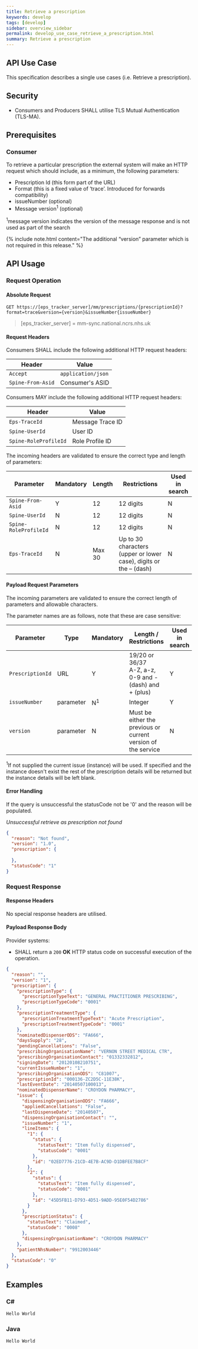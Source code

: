 ```yaml
---
title: Retrieve a prescription
keywords: develop
tags: [develop]
sidebar: overview_sidebar
permalink: develop_use_case_retrieve_a_prescription.html
summary: Retrieve a prescription
---
```


## API Use Case ##

This specification describes a single use cases (i.e. Retrieve a prescription).

## Security ##

- Consumers and Producers SHALL utilise TLS Mutual Authentication (TLS-MA).

## Prerequisites ##

### Consumer ###

To retrieve a particular prescription the external system will make an HTTP request which should include, as a minimum, the following parameters:

- Prescription Id (this form part of the URL)
- Format (this is a fixed value of ‘trace’. Introduced for forwards compatibility)
- issueNumber (optional)
- Message version<sup>1</sup> (optional)

<sup>1</sup>message version indicates the version of the message response and is not used as part of the search

{% include note.html content="The additional “version” parameter which is not required in this release." %}

## API Usage ##

### Request Operation ###

#### Absolute Request ####

```http
GET https://[eps_tracker_server]/mm/prescriptions/{prescriptionId}?format=trace&version={version}&issueNumber{issueNumber}
```

> [eps_tracker_server] = mm-sync.national.ncrs.nhs.uk

#### Request Headers ####

Consumers SHALL include the following additional HTTP request headers:

| Header               | Value |
|----------------------|-------|
| `Accept`             | `application/json` |
| `Spine-From-Asid`    | Consumer's ASID |

Consumers MAY include the following additional HTTP request headers:

| Header               | Value |
|----------------------|-------|
| `Eps-TraceId`             | Message Trace ID |
| `Spine-UserId`            | User ID |
| `Spine-RoleProfileId`     | Role Profile ID |

The incoming headers are validated to ensure the correct type and length of parameters:

| Parameter | Mandatory | Length | Restrictions | Used in search |
|-----------|-----------|--------|--------------|----------------|
| `Spine-From-Asid` | Y | 12 | 12 digits | N |
| `Spine-UserId`    | N |	12 | 12 digits | N |
| `Spine-RoleProfileId` | N | 12 | 12 digits | N |
| `Eps-TraceId` | N | Max 30 | Up to 30 characters (upper or lower case), digits or the – (dash) | N |

#### Payload Request Parameters ####

The incoming parameters are validated to ensure the correct length of parameters and allowable characters.

The parameter names are as follows, note that these are case sensitive:

| Parameter | Type | Mandatory | Length / Restrictions | Used in search |
|-----------|------|-----------|-----------------------|----------------|
| `PrescriptionId`      |	URL       | Y | 19/20 or 36/37 <br/> A-Z, a-z, 0-9 and - (dash) and + (plus) | Y |
| `issueNumber`         | parameter   | N<sup>1</sup> |	Integer | Y |
| `version`             | parameter   | N | Must be either the previous or current version of the service | N |

<sup>1</sup>If not supplied the current issue (instance) will be used. If specified and the instance doesn't exist the rest of the prescription details will be returned but the instance details will be left blank.

#### Error Handling ####

If the query is unsuccessful the statusCode not be '0' and the reason will be populated.

*Unsuccessful retrieve as prescription not found*

```json
{
  "reason": "Not found",
  "version": "1.0",
  "prescription": {
    
  },
  "statusCode": "1"
}
```

### Request Response ###

#### Response Headers ####

No special response headers are utilised.

#### Payload Response Body ####

Provider systems:

- SHALL return a `200` **OK** HTTP status code on successful execution of the operation.

```json
{
  "reason": "",
  "version": "1",
  "prescription": {
    "prescriptionType": {
      "prescriptionTypeText": "GENERAL PRACTITIONER PRESCRIBING",
      "prescriptionTypeCode": "0001"
    },
    "prescriptionTreatmentType": {
      "prescriptionTreatmentTypeText": "Acute Prescription",
      "prescriptionTreatmentTypeCode": "0001"
    },
    "nominatedDispenserODS": "FA666",
    "daysSupply": "28",
    "pendingCancellations": "False",
    "prescribingOrganisationName": "VERNON STREET MEDICAL CTR",
    "prescribingOrganisationContact": "01332332812",
    "signingDate": "20120108210751",
    "currentIssueNumber": "1",
    "prescribingOrganisationODS": "C81007",
    "prescriptionId": "000136-ZC2D5C-11E38K",
    "lastEventDate": "20140507100013",
    "nominatedDispenserName": "CROYDON PHARMACY",
    "issue": {
      "dispensingOrganisationODS": "FA666",
      "appliedCancellations": "False",
      "lastDispenseDate": "20140507",
      "dispensingOrganisationContact": "",
      "issueNumber": "1",
      "lineItems": {
        "1": {
          "status": {
            "statusText": "Item fully dispensed",
            "statusCode": "0001"
          },
          "id": "02ED7776-21CD-4E7B-AC9D-D1DBFEE7B8CF"
        },
        "2": {
          "status": {
            "statusText": "Item fully dispensed",
            "statusCode": "0001"
          },
          "id": "45D5FB11-D793-4D51-9ADD-95E0F54D2786"
        }
      },
      "prescriptionStatus": {
        "statusText": "Claimed",
        "statusCode": "0008"
      },
      "dispensingOrganisationName": "CROYDON PHARMACY"
    },
    "patientNhsNumber": "9912003446"
  },
  "statusCode": "0"
}
```

## Examples ##

### C# ###

```csharp
Hello World
```

### Java ###

```java
Hello World
```